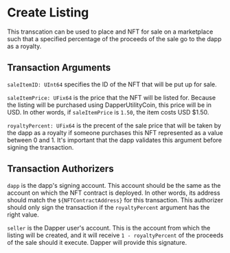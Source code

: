 # Create Listing

This transcation can be used to place and NFT for sale on a marketplace such that a specified percentage of the proceeds of the sale
go to the dapp as a royalty.

## Transaction Arguments

`saleItemID: UInt64` specifies the ID of the NFT that will be put up for sale.

`saleItemPrice: UFix64` is the price that the NFT will be listed for. Because the listing will be purchased using DapperUtilityCoin,
this price will be in USD. In other words, if `saleItemPrice` is `1.50`, the item costs USD $1.50.

`royaltyPercent: UFix64` is the precent of the sale price that will be taken by the dapp as a royalty if someone purchases this NFT represented
as a value between 0 and 1. It's important that the dapp validates this argument before signing the transaction.

## Transaction Authorizers

`dapp` is the dapp's signing account. This account should be the same as the account on which the NFT contract is deployed. In other words,
its address should match the `${NFTContractAddress}` for this transaction. This authorizer should only sign the transaction if the `royaltyPercent`
argument has the right value.

`seller` is the Dapper user's account. This is the account from which the listing will be created, and it will receive `1 - royaltyPercent` of
the proceeds of the sale should it execute. Dapper will provide this signature.
